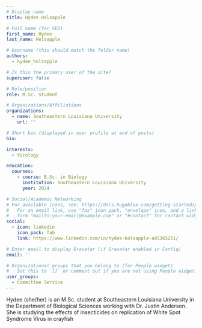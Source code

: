 ```yaml
---
# Display name
title: Hydee Holsapple

# Full name (for SEO)
first_name: Hydee
last_name: Holsapple

# Username (this should match the folder name)
authors:
  - hydee_holsapple

# Is this the primary user of the site?
superuser: false

# Role/position
role: M.Sc. Student

# Organizations/Affiliations
organizations:
  - name: Southeastern Louisiana University
    url: ''

# Short bio (displayed in user profile at end of posts)
bio: 

interests:
  - Virology

education:
  courses:
    - course: B.Sc. in Biology
      institution: Southeastern Louisiana University
      year: 2024

# Social/Academic Networking
# For available icons, see: https://docs.hugoblox.com/getting-started/page-builder/#icons
#   For an email link, use "fas" icon pack, "envelope" icon, and a link in the
#   form "mailto:your-email@example.com" or "#contact" for contact widget.
social:
  - icon: linkedin
    icon_pack: fab
    link: https://www.linkedin.com/in/hydee-holsapple-a05365251/

# Enter email to display Gravatar (if Gravatar enabled in Config)
email: ''

# Organizational groups that you belong to (for People widget)
#   Set this to `[]` or comment out if you are not using People widget.
user_groups:
  - Committee Service
---
```


Hydee (she/her) is an M.Sc. student at Southeastern Louisiana University in the Department of Biological Sciences working with Dr. Justin Anderson. She is studying the effects of insecticides on replication of White Spot Syndrome Virus in crayfish 